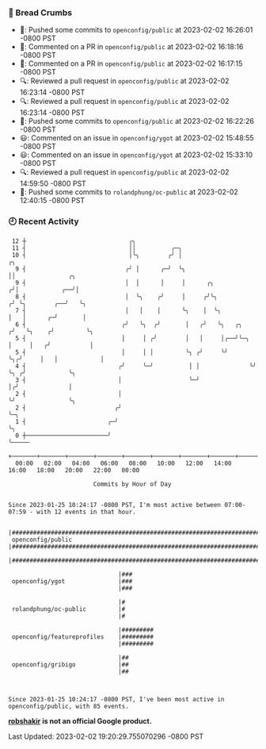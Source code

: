 ### 🍞 Bread Crumbs

 * 🚢: Pushed some commits to `openconfig/public` at 2023-02-02 16:26:01 -0800 PST
 * 💬: Commented on a PR in  `openconfig/public` at 2023-02-02 16:18:16 -0800 PST
 * 💬: Commented on a PR in  `openconfig/public` at 2023-02-02 16:17:15 -0800 PST
 * 🔍: Reviewed a pull request in  `openconfig/public` at 2023-02-02 16:23:14 -0800 PST
 * 🔍: Reviewed a pull request in  `openconfig/public` at 2023-02-02 16:23:14 -0800 PST
 * 🚢: Pushed some commits to `openconfig/public` at 2023-02-02 16:22:26 -0800 PST
 * 😃: Commented on an issue in `openconfig/ygot` at 2023-02-02 15:48:55 -0800 PST
 * 😃: Commented on an issue in `openconfig/ygot` at 2023-02-02 15:33:10 -0800 PST
 * 🔍: Reviewed a pull request in  `openconfig/public` at 2023-02-02 14:59:50 -0800 PST
 * 🚢: Pushed some commits to `rolandphung/oc-public` at 2023-02-02 12:40:15 -0800 PST

### 🕘 Recent Activity
```
 12 ┼                             ╭╮
 11 ┤                             ││          ╭─╮
 10 ┤                             │╰╮        ╭╯ │                        ╭╮
  9 ┤                            ╭╯ │      ╭─╯  ╰╮                       ││               ╭╮
  9 ┤                            │  │      │     │      ╭╮              ╭╯│            ╭──╯│
  8 ┤                            │  ╰╮    ╭╯     │     ╭╯╰╮            ╭╯ ╰╮        ╭──╯   ╰╮
  7 ┤                            │   │    │      ╰╮    │  ╰╮           │   │      ╭─╯       │
  6 ┤                           ╭╯   ╰╮  ╭╯       │   ╭╯   ╰╮   ╭╮    ╭╯   ╰╮    ╭╯         ╰╮
  5 ┤                           │     │ ╭╯        │   │     │╭──╯╰─╮  │     │   ╭╯           │
  5 ┤                           │     │ │         ╰╮ ╭╯     ╰╯     ╰╮╭╯     │   │            │
  4 ┤                          ╭╯     ╰─╯          │ │              ╰╯      ╰╮ ╭╯            ╰╮
  3 ┤                          │                   ╰─╯                       │╭╯              │
  2 ┤                          │                                             ╰╯               ╰╮
  2 ┤                         ╭╯                                                               ╰─╮
  1 ┤                       ╭─╯                                                                  ╰╮
  0 ┼───────────────────────╯                                                                     ╰─────
    +───────+───────+───────+───────+───────+───────+───────+───────+───────+───────+───────+───────+────
  00:00   02:00   04:00   06:00   08:00   10:00   12:00   14:00   16:00   18:00   20:00   22:00   00:00   

						Commits by Hour of Day


Since 2023-01-25 10:24:17 -0800 PST, I'm most active between 07:00-07:59 - with 12 events in that hour.

```



```
                               |#####################################################################################
 openconfig/public             |#####################################################################################
                               |#####################################################################################

                               |###
 openconfig/ygot               |###
                               |###

                               |#
 rolandphung/oc-public         |#
                               |#

                               |#########
 openconfig/featureprofiles    |#########
                               |#########

                               |##
 openconfig/gribigo            |##
                               |##



Since 2023-01-25 10:24:17 -0800 PST, I've been most active in openconfig/public, with 85 events.

```
**[robshakir](mailto:robjs@google.com) is not an official Google product.**  


Last Updated: 2023-02-02 19:20:29.755070296 -0800 PST
